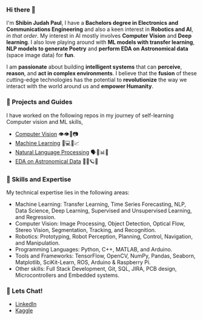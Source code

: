 ### Hi there 👋
I'm **Shibin Judah Paul**, I have a **Bachelors degree in Electronics and Communications Engineering** and also a keen interest in **Robotics and AI**, _in that order_. My interest in AI mostly involves **Computer Vision** and **Deep learning**. I also love playing around with **ML models with transfer learning**, **NLP models to generate Poetry** and **perform EDA on Astronomical data** (space image data) for **fun**.

I am **passionate** about building **intelligent systems** that can **perceive**, **reason**, and **act in complex environments**. I believe that the **fusion** of these cutting-edge technologies has the potential to **revolutionize** the way we interact with the world around us and **empower Humanity**.

### 🔭 Projects and Guides 

I have worked on the following repos in my journey of self-learning Computer vision and ML skills,
* [Computer Vision](https://github.com/shibinjudahpaul/OpenCV-Projects) 👁️👁️🤖📷 
* [Machine Learning](https://github.com/shibinjudahpaul/Machine-and-Deep-Learning-Projects) 🧠💻🤖📈
* [Natural Language Processing](https://github.com/shibinjudahpaul/NLP-Projects) 🗣️💬📊🤖
* [EDA on Astronomical Data](https://github.com/shibinjudahpaul/SpaceImageDataProcessing-Projects) 🌌🔭🪐✨


### :wrench: Skills and Expertise 

My technical expertise lies in the following areas:
* Machine Learning: Transfer Learning, Time Series Forecasting, NLP, Data Science, Deep Learning, Supervised and Unsupervised Learning, and Regression.
* Computer Vision: Image Processing, Object Detection, Optical Flow, Stereo Vision, Segmentation, Tracking, and Recognition.
* Robotics: Prototyping, Robot Perception, Planning, Control, Navigation, and Manipulation.
* Programming Languages: Python, C++, MATLAB, and  Arduino. 
* Tools and Frameworks: TensorFlow, OpenCV, NumPy, Pandas, Seaborn, Matplotlib, SciKit-Learn, ROS, Arduino & Raspberry Pi.
* Other skills: Full Stack Development, Git, SQL, JIRA, PCB design, Microcontrollers and Embedded systems.

### :speech_balloon: Lets Chat!
* [LinkedIn](https://www.linkedin.com/in/shibinjudahpaul/)
* [Kaggle](https://www.kaggle.com/shibinjudah)

